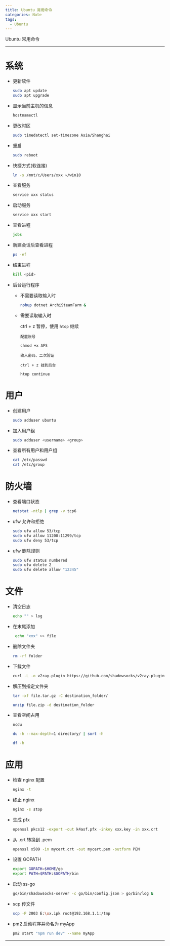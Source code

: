 ```yaml
---
title: Ubuntu 常用命令
categories: Note
tags:
  - Ubuntu
---
```


Ubuntu 常用命令 <!-- more -->

---

# 系统

- 更新软件

  ```bash
  sudo apt update
  sudo apt upgrade
  ```

- 显示当前主机的信息

  ```bash
  hostnamectl
  ```

- 更改时区

  ```bash
  sudo timedatectl set-timezone Asia/Shanghai
  ```

- 重启

  ```bash
  sudo reboot
  ```

- 快捷方式(软连接)

  ```bash
  ln -s /mnt/c/Users/xxx ~/win10
  ```

- 查看服务

  ```bash
  service xxx status
  ```

- 启动服务

  ```bash
  service xxx start
  ```

- 查看进程

  ```bash
  jobs
  ```

- 新建会话后查看进程

  ```bash
  ps -ef
  ```

- 结束进程

  ```bash
  kill <pid>
  ```

- 后台运行程序

  - 不需要读取输入时

    ```bash
    nohup dotnet ArchiSteamFarm &
    ```

  - 需要读取输入时

    ctrl + z 暂停，使用 `htop` 继续

    ```
    配置账号

    chmod +x AFS

    输入密码、二次验证

    ctrl + z 挂到后台

    htop continue
    ```

# 用户

- 创建用户

  ```bash
  sudo adduser ubuntu
  ```

- 加入用户组

  ```bash
  sudo adduser <username> <group>
  ```

- 查看所有用户和用户组

  ```bash
  cat /etc/passwd
  cat /etc/group
  ```

# 防火墙

- 查看端口状态

  ```bash
  netstat -ntlp | grep -v tcp6
  ```

- ufw 允许和拒绝

  ```bash
  sudo ufw allow 53/tcp
  sudo ufw allow 11200:11299/tcp
  sudo ufw deny 53/tcp
  ```

- ufw 删除规则

  ```bash
  sudo ufw status numbered
  sudo ufw delete 2
  sudo ufw delete allow "12345"
  ```

# 文件

- 清空日志

  ```bash
  echo "" > log
  ```

- 在末尾添加

  ```bash
   echo "xxx" >> file
  ```

- 删除文件夹

  ```bash
  rm -rf folder
  ```

- 下载文件

  ```bash
  curl -L -o v2ray-plugin https://github.com/shadowsocks/v2ray-plugin/releases/download/v1.3.2/v2ray-plugin-linux-amd64-v1.3.2.tar.gz
  ```

- 解压到指定文件夹

  ```bash
  tar -xf file.tar.gz -C destination_folder/
  ```

  ```bash
  unzip file.zip -d destination_folder
  ```

- 查看空间占用

  ```bash
  ncdu
  ```

  ```bash
  du -h --max-depth=1 directory/ | sort -h
  ```

  ```bash
  df -h
  ```

# 应用

- 检查 nginx 配置

  ```bash
  nginx -t
  ```

- 终止 nginx

  ```bash
  nginx -s stop
  ```

- 生成 pfx

  ```bash
  openssl pkcs12 -export -out k4asf.pfx -inkey xxx.key -in xxx.crt
  ```

- 从 .crt 转换到 .pem

  ```bash
  openssl x509 -in mycert.crt -out mycert.pem -outform PEM
  ```

- 设置 GOPATH

  ```bash
  export GOPATH=$HOME/go
  export PATH=$PATH:$GOPATH/bin
  ```

- 启动 ss-go

  ```bash
  go/bin/shadowsocks-server -c go/bin/config.json > go/bin/log &
  ```

- scp 传文件

  ```bash
  scp -P 2003 E:\xx.ipk root@192.168.1.1:/tmp
  ```

- pm2 启动程序并命名为 myApp

  ```bash
  pm2 start "npm run dev" --name myApp
  ```

---
